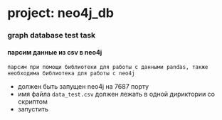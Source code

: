 # project: neo4j_db

### graph database test task

#### парсим данные из csv в neo4j
`парсим при помощи библиотеки для работы с данными pandas, также необходима библиотека для работы с neo4j`
- должен быть запущен neo4j на 7687 порту
- имя файла `data_test.csv` должен лежать в одной дириктории со скриптом
- запустить 
